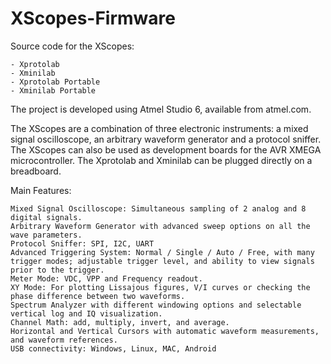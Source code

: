 XScopes-Firmware
================

Source code for the XScopes:

    - Xprotolab
    - Xminilab
    - Xprotolab Portable
    - Xminilab Portable

The project is developed using Atmel Studio 6, available from atmel.com.

The XScopes are a combination of three electronic instruments: a mixed signal oscilloscope, an arbitrary waveform generator and a protocol sniffer. The XScopes can also be used as development boards for the AVR XMEGA microcontroller. The Xprotolab and Xminilab can be plugged directly on a breadboard.

Main Features:

    Mixed Signal Oscilloscope: Simultaneous sampling of 2 analog and 8 digital signals.
    Arbitrary Waveform Generator with advanced sweep options on all the wave parameters.
    Protocol Sniffer: SPI, I2C, UART
    Advanced Triggering System: Normal / Single / Auto / Free, with many trigger modes; adjustable trigger level, and ability to view signals prior to the trigger.
    Meter Mode: VDC, VPP and Frequency readout.
    XY Mode: For plotting Lissajous figures, V/I curves or checking the phase difference between two waveforms.
    Spectrum Analyzer with different windowing options and selectable vertical log and IQ visualization.
    Channel Math: add, multiply, invert, and average.
    Horizontal and Vertical Cursors with automatic waveform measurements, and waveform references.
    USB connectivity: Windows, Linux, MAC, Android
